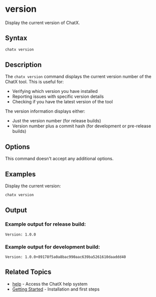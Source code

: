 # version

Display the current version of ChatX.

## Syntax

```bash
chatx version
```

## Description

The `chatx version` command displays the current version number of the ChatX tool. This is useful for:

- Verifying which version you have installed
- Reporting issues with specific version details
- Checking if you have the latest version of the tool

The version information displays either:
- Just the version number (for release builds)
- Version number plus a commit hash (for development or pre-release builds)

## Options

This command doesn't accept any additional options.

## Examples

Display the current version:

```bash
chatx version
```

## Output

### Example output for release build:

```
Version: 1.0.0
```

### Example output for development build:

```
Version: 1.0.0+89178f5a0a8bac990aac639ba5261610daaddd40
```

## Related Topics

- [help](help.md) - Access the ChatX help system
- [Getting Started](../../getting-started.md) - Installation and first steps